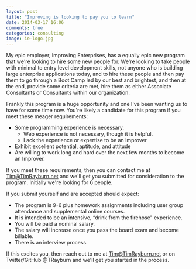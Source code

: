 ```yaml
---
layout: post
title: "Improving is looking to pay you to learn"
date: 2014-03-17 16:06
comments: true
categories: consulting
image: ie-logo.jpg
---
```


My epic employer, Improving Enterprises, has a equally epic new program that we're looking to hire some new people for.  We're looking to take people with minimal to entry level development skills, not anyone who is building large enterprise applications today, and to hire these people and then pay them to go through a Boot Camp led by our best and brightest, and then at the end, provide some criteria are met, hire them as either Associate Consultants or Consultants within our organization.

Frankly this program is a huge opportunity and one I've been wanting us to have for some time now.  You're likely a candidate for this program if you meet these meager requirements:

* Some programming experience is necessary.
  * Web experience is not necessary, though it is helpful.
  * Lack the experience or expertise to be an Improver
* Exhibit excellent potential, aptitude, and attitude
* Are willing to work long and hard over the next few months to become an Improver.

If you meet these requirements, then you can contact me at Tim@TimRayburn.net and we'll get you submitted for consideration to the program.  Initially we're looking for 6 people.

If you submit yourself and are accepted should expect:

* The program is 9-6 plus homework assignments including user group attendance and supplemental online courses.
* It is intended to be an intensive, “drink from the firehose" experience.
* You will be paid a nominal salary.
* The salary will increase once you pass the board exam and become billable.
* There is an interview process.

If this excites you, then reach out to me at Tim@TimRayburn.net or on Twitter/GitHub @TRayburn and we'll get you started in the process.
